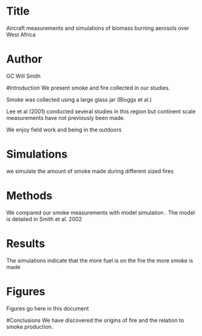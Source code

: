 # Title
Aircraft measurements and simulations of biomass burning aerosols over West Africa

# Author
GC
Will Smith

#Introduction
We present smoke and fire collected in our studies.

Smoke was collected using a large glass jar (Bloggs et al.)

Lee et al (2001) conducted several studies in this region but continent scale measurements have not previously been made.

We enjoy field work and being in the outdoors

# Simulations
we simulate the amount of smoke made during different sized fires

# Methods
We compared our smoke measurements with model simulation .
The model is detailed in Smith et al. 2002

# Results
The simulations indicate that the more fuel is on the fire the more smoke is made

# Figures
Figures go here in this document

#Conclusions
We have discovered the origins of fire and the relation to smoke production. 
